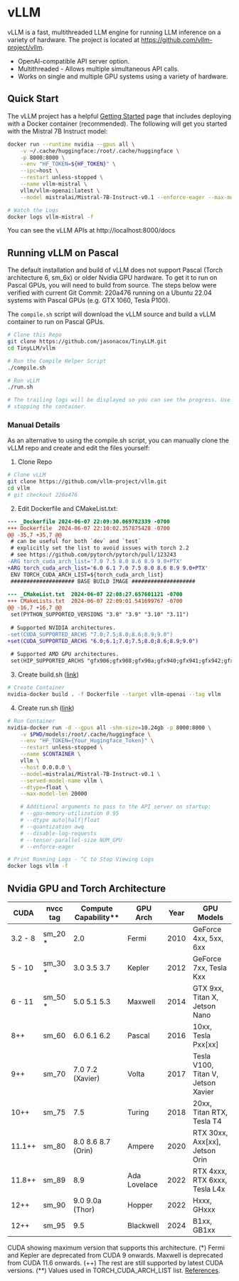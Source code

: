 # vLLM

vLLM is a fast, multithreaded LLM engine for running LLM inference on a variety of hardware. 
The project is located at https://github.com/vllm-project/vllm.

* OpenAI-compatible API server option.
* Multithreaded - Allows multiple simultaneous API calls.
* Works on single and multiple GPU systems using a variety of hardware.

## Quick Start

The vLLM project has a helpful [Getting Started](https://docs.vllm.ai/en/latest/serving/deploying_with_docker.html) page that includes deploying with a Docker container (recommended). The following will get you started with the Mistral 7B Instruct model:

```bash
docker run --runtime nvidia --gpus all \
    -v ~/.cache/huggingface:/root/.cache/huggingface \
    -p 8000:8000 \
    --env "HF_TOKEN=${HF_TOKEN}" \
    --ipc=host \
    --restart unless-stopped \
    --name vllm-mistral \
    vllm/vllm-openai:latest \
    --model mistralai/Mistral-7B-Instruct-v0.1 --enforce-eager --max-model-len 24000 

# Watch the Logs
docker logs vllm-mistral -f
```

You can see the vLLM APIs at http://localhost:8000/docs

## Running vLLM on Pascal

The default installation and build of vLLM does not support Pascal (Torch architecture 6, sm_6x) or older Nvidia GPU hardware. To get it to run on Pascal GPUs, you will need to build from source. The steps below were verified with current Git Commit: 220a476 running on a Ubuntu 22.04 systems with Pascal GPUs (e.g. GTX 1060, Tesla P100).

The `compile.sh` script will download the vLLM source and build a vLLM container to run on Pascal GPUs.

```bash
# Clone this Repo
git clone https://github.com/jasonacox/TinyLLM.git
cd TinyLLM/vllm

# Run the Compile Helper Script
./compile.sh

# Run vLLM
./run.sh

# The trailing logs will be displayed so you can see the progress. Use ^C to exit without
# stopping the container. 
```

### Manual Details 

As an alternative to using the compile.sh script, you can manually clone the vLLM repo and create
and edit the files yourself:

1. Clone Repo

```bash
# Clone vLLM
git clone https://github.com/vllm-project/vllm.git
cd vllm
# git checkout 220a476
```

2. Edit Dockerfile and CMakeList.txt:

```patch
--- _Dockerfile	2024-06-07 22:09:30.069782339 -0700
+++ Dockerfile	2024-06-07 22:10:02.357875428 -0700
@@ -35,7 +35,7 @@
 # can be useful for both `dev` and `test`
 # explicitly set the list to avoid issues with torch 2.2
 # see https://github.com/pytorch/pytorch/pull/123243
-ARG torch_cuda_arch_list='7.0 7.5 8.0 8.6 8.9 9.0+PTX'
+ARG torch_cuda_arch_list='6.0 6.1 7.0 7.5 8.0 8.6 8.9 9.0+PTX'
 ENV TORCH_CUDA_ARCH_LIST=${torch_cuda_arch_list}
 #################### BASE BUILD IMAGE ####################
 
--- _CMakeList.txt	2024-06-07 22:08:27.657601121 -0700
+++ CMakeLists.txt	2024-06-07 22:09:01.541699767 -0700
@@ -16,7 +16,7 @@
 set(PYTHON_SUPPORTED_VERSIONS "3.8" "3.9" "3.10" "3.11")
 
 # Supported NVIDIA architectures.
-set(CUDA_SUPPORTED_ARCHS "7.0;7.5;8.0;8.6;8.9;9.0")
+set(CUDA_SUPPORTED_ARCHS "6.0;6.1;7.0;7.5;8.0;8.6;8.9;9.0")
 
 # Supported AMD GPU architectures.
 set(HIP_SUPPORTED_ARCHS "gfx906;gfx908;gfx90a;gfx940;gfx941;gfx942;gfx1030;gfx1100")
```

3. Create build.sh ([link](./build.sh))

```bash
# Create Container
nvidia-docker build . -f Dockerfile --target vllm-openai --tag vllm
```

4. Create run.sh ([link](./run.sh))

```bash
# Run Container
nvidia-docker run -d --gpus all -shm-size=10.24gb -p 8000:8000 \
    -v $PWD/models:/root/.cache/huggingface \
    --env "HF_TOKEN={Your_Hugingface_Token}" \
    --restart unless-stopped \
    --name $CONTAINER \
    vllm \
    --host 0.0.0.0 \
    --model=mistralai/Mistral-7B-Instruct-v0.1 \
    --served-model-name vllm \
    --dtype=float \
    --max-model-len 20000

    # Additional arguments to pass to the API server on startup:
    # --gpu-memory-utilization 0.95
    # --dtype auto|half|float
    # --quantization awq
    # --disable-log-requests
    # --tensor-parallel-size NUM_GPU
    # --enforce-eager 

# Print Running Logs - ^C to Stop Viewing Logs
docker logs vllm -f
```

## Nvidia GPU and Torch Architecture

| CUDA    | nvcc tag | Compute Capability** | GPU Arch     | Year | GPU Models                          |
|---------|----------|----------------------|--------------|------|-------------------------------------|
| 3.2 - 8 | sm_20 *  | 2.0                  | Fermi        | 2010 | GeForce 4xx, 5xx, 6xx               |
| 5 - 10  | sm_30 *  | 3.0 3.5 3.7          | Kepler       | 2012 | GeForce 7xx, Tesla Kxx              |
| 6 - 11  | sm_50 *  | 5.0 5.1 5.3          | Maxwell      | 2014 | GTX 9xx, Titan X, Jetson Nano       |
| 8++     | sm_60    | 6.0 6.1 6.2          | Pascal       | 2016 | 10xx, Tesla Pxx[xx]                 |
| 9++     | sm_70    | 7.0 7.2 (Xavier)     | Volta        | 2017 | Tesla V100, Titan V, Jetson Xavier  |
| 10++    | sm_75    | 7.5                  | Turing       | 2018 | 20xx, Titan RTX, Tesla T4           |
| 11.1++  | sm_80    | 8.0 8.6 8.7 (Orin)   | Ampere       | 2020 | RTX 30xx, Axx[xx], Jetson Orin      |
| 11.8++  | sm_89    | 8.9                  | Ada Lovelace | 2022 | RTX 4xxx, RTX 6xxx, Tesla L4x       |
| 12++    | sm_90    | 9.0 9.0a (Thor)      | Hopper       | 2022 | Hxxx, GHxxx                         |
| 12++    | sm_95    | 9.5                  | Blackwell    | 2024 | B1xx, GB1xx                         |

CUDA showing maximum version that supports this architecture. (*) Fermi and Kepler are deprecated from CUDA 9 onwards. Maxwell is deprecated from CUDA 11.6 onwards. (++) The rest are still supported by latest CUDA versions. (**) Values used in TORCH_CUDA_ARCH_LIST list. [References](https://arnon.dk/matching-sm-architectures-arch-and-gencode-for-various-nvidia-cards/).
